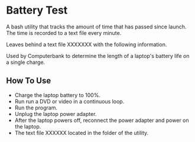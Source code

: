 # Battery Test
A bash utility that tracks the amount of time that has passed since launch. The time is recorded to a text file every minute.

Leaves behind a text file XXXXXXX with the following information.

Used by Computerbank to determine the length of a laptop's battery life on a single charge.

## How To Use
- Charge the laptop battery to 100%.
- Run run a DVD or video in a continuous loop.
- Run the program.
- Unplug the laptop power adapter.
- After the laptop powers off, reconnect the power adapter and power on the laptop.
- The text file XXXXXX located in the folder of the utility.
